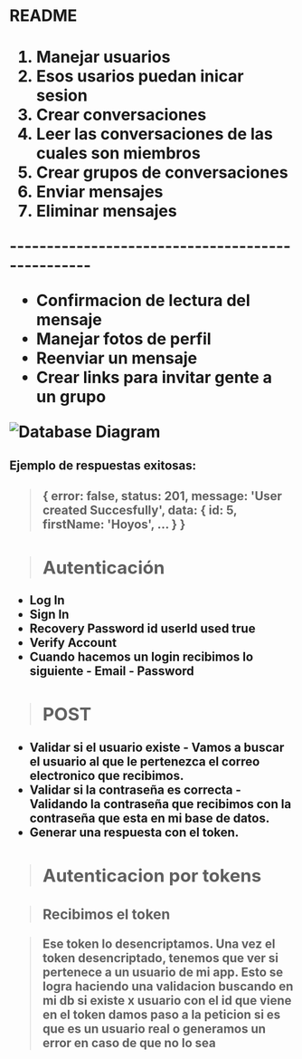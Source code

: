 <h1>README<h1>

<ol>
    <li> Manejar usuarios
    <li> Esos usarios puedan inicar sesion 
    <li> Crear conversaciones
    <li> Leer las conversaciones de las cuales son miembros
    <li> Crear grupos de conversaciones 
    <li> Enviar mensajes 
    <li> Eliminar mensajes
</ol>
-------------------------------------------------
<ul>
    <li> Confirmacion de lectura del mensaje 
    <li> Manejar fotos de perfil 
    <li> Reenviar un mensaje 
    <li> Crear links para invitar gente a un grupo
</ul>

![Database Diagram](https://i.imgur.com/IHhtWv2.png)

<h2>Ejemplo de respuestas exitosas:<h2>

> {
>    error: false,
>    status: 201,
>    message: 'User created Succesfully',
>    data: {
>        id: 5,
>        firstName: 'Hoyos',
>        ...
>    }
>    }

>  <h2>Autenticación</h2></hr>

<ul>
    <li>Log In</li>
    <li>Sign In</li>
    <li>Recovery Password id userId used true</li>
    <li>Verify Account</li>
    <li>Cuando hacemos un login recibimos lo siguiente - Email - Password</li>
</ul>

> <h2>POST</h2></hr>

<ul>
    <li>Validar si el usuario existe - Vamos a buscar el usuario al que le pertenezca el correo electronico que recibimos.</li>
    <li>Validar si la contraseña es correcta - Validando la contraseña que recibimos con la contraseña que esta en mi base de datos.</li>
    <li>Generar una respuesta con el token.</li>
</ul>


> <h2> Autenticacion por tokens</h2></hr>

> <h3>Recibimos el token</h3>

> Ese token lo desencriptamos. Una vez el token desencriptado, tenemos que ver si pertenece a un usuario de mi app. Esto se logra haciendo una validacion buscando en mi db si existe x usuario con el id que viene en el token damos paso a la peticion si es que es un usuario real o generamos un error en caso de que no lo sea
